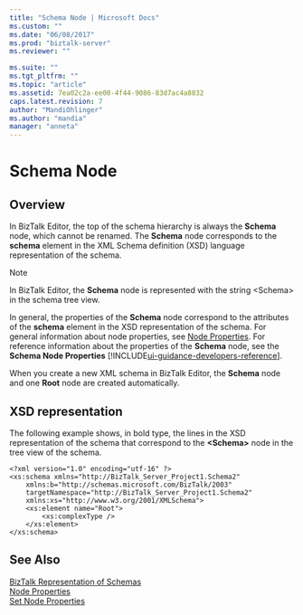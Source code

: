 ```yaml
---
title: "Schema Node | Microsoft Docs"
ms.custom: ""
ms.date: "06/08/2017"
ms.prod: "biztalk-server"
ms.reviewer: ""

ms.suite: ""
ms.tgt_pltfrm: ""
ms.topic: "article"
ms.assetid: 7ea02c2a-ee00-4f44-9086-83d7ac4a8832
caps.latest.revision: 7
author: "MandiOhlinger"
ms.author: "mandia"
manager: "anneta"
---
```

# Schema Node

## Overview
In BizTalk Editor, the top of the schema hierarchy is always the **Schema** node, which cannot be renamed. The **Schema** node corresponds to the **schema** element in the XML Schema definition (XSD) language representation of the schema.  
  
> [!NOTE]
>  In BizTalk Editor, the **Schema** node is represented with the string \<Schema> in the schema tree view.  
  
 In general, the properties of the **Schema** node correspond to the attributes of the **schema** element in the XSD representation of the schema. For general information about node properties, see [Node Properties](../core/node-properties.md). For reference information about the properties of the **Schema** node, see the **Schema Node Properties** [!INCLUDE[ui-guidance-developers-reference](../includes/ui-guidance-developers-reference.md)].
  
 When you create a new XML schema in BizTalk Editor, the **Schema** node and one **Root** node are created automatically.  
  
## XSD representation  
 The following example shows, in bold type, the lines in the XSD representation of the schema that correspond to the **\<Schema>** node in the tree view of the schema.  
  
```  
<?xml version="1.0" encoding="utf-16" ?>  
<xs:schema xmlns="http://BizTalk_Server_Project1.Schema2"  
    xmlns:b="http://schemas.microsoft.com/BizTalk/2003"  
    targetNamespace="http://BizTalk_Server_Project1.Schema2"  
    xmlns:xs="http://www.w3.org/2001/XMLSchema">  
    <xs:element name="Root">  
        <xs:complexType />  
    </xs:element>  
</xs:schema>  
```  
  
## See Also  
 [BizTalk Representation of Schemas](../core/biztalk-representation-of-schemas.md)   
 [Node Properties](../core/node-properties.md)   
 [Set Node Properties](../core/how-to-set-node-properties.md)